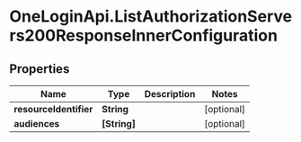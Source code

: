 # OneLoginApi.ListAuthorizationServers200ResponseInnerConfiguration

## Properties

Name | Type | Description | Notes
------------ | ------------- | ------------- | -------------
**resourceIdentifier** | **String** |  | [optional] 
**audiences** | **[String]** |  | [optional] 


